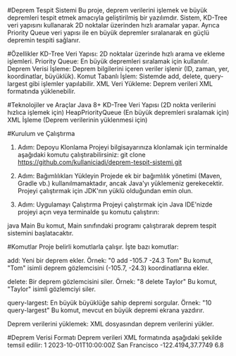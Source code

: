 #Deprem Tespit Sistemi
Bu proje, deprem verilerini işlemek ve büyük depremleri tespit etmek amacıyla geliştirilmiş bir yazılımdır. Sistem, KD-Tree veri yapısını kullanarak 2D noktalar üzerinden hızlı aramalar yapar. Ayrıca Priority Queue veri yapısı ile en büyük depremler sıralanarak en güçlü depremin tespiti sağlanır.

#Özellikler
KD-Tree Veri Yapısı: 2D noktalar üzerinde hızlı arama ve ekleme işlemleri.
Priority Queue: En büyük depremleri sıralamak için kullanılır.
Deprem Verisi İşleme: Deprem bilgilerini içeren veriler işlenir (ID, zaman, yer, koordinatlar, büyüklük).
Komut Tabanlı İşlem: Sistemde add, delete, query-largest gibi işlemler yapılabilir.
XML Veri Yükleme: Deprem verileri XML formatında yüklenebilir.

#Teknolojiler ve Araçlar
Java 8+
KD-Tree Veri Yapısı (2D nokta verilerini hızlıca işlemek için)
HeapPriorityQueue (En büyük depremleri sıralamak için)
XML İşleme (Deprem verilerinin yüklenmesi için)

#Kurulum ve Çalıştırma
1. Adım: Depoyu Klonlama
Projeyi bilgisayarınıza klonlamak için terminalde aşağıdaki komutu çalıştırabilirsiniz:
git clone https://github.com/kullaniciadi/deprem-tespit-sistemi.git

2. Adım: Bağımlılıkları Yükleyin
Projede ek bir bağımlılık yönetimi (Maven, Gradle vb.) kullanılmamaktadır, ancak Java'yı yüklemeniz gerekecektir. Projeyi çalıştırmak için JDK'nın yüklü olduğundan emin olun.

3. Adım: Uygulamayı Çalıştırma
Projeyi çalıştırmak için Java IDE'nizde projeyi açın veya terminalde şu komutu çalıştırın:

java Main
Bu komut, Main sınıfındaki programı çalıştırarak deprem tespit sistemini başlatacaktır.

#Komutlar
Proje belirli komutlarla çalışır. İşte bazı komutlar:

add: Yeni bir deprem ekler.
Örnek: "0 add -105.7 -24.3 Tom"
Bu komut, "Tom" isimli deprem gözlemcisini (-105.7, -24.3) koordinatlarına ekler.

delete: Bir deprem gözlemcisini siler.
Örnek: "8 delete Taylor"
Bu komut, "Taylor" isimli gözlemciyi siler.

query-largest: En büyük büyüklüğe sahip depremi sorgular.
Örnek: "10 query-largest"
Bu komut, mevcut en büyük depremi ekrana yazdırır.

Deprem verilerini yüklemek: XML dosyasından deprem verilerini yükler.

#Deprem Verisi Formatı
Deprem verileri XML formatında aşağıdaki şekilde temsil edilir:
<earthquakes>
  <earthquake>
    <id>1</id>
    <time>2023-10-01T10:00:00Z</time>
    <place>San Francisco</place>
    <coordinates>-122.4194,37.7749</coordinates>
    <magnitude>6.8</magnitude>
  </earthquake>
  <!-- Diğer depremler -->
</earthquakes>
